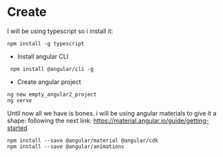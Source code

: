 # Create

I will be using typescript so i install it:

```
npm install -g typescript
```

* Install angular CLI

```
 npm install @angular/cli -g
```


* Create angular project

```
ng new empty_angular2_project
ng serve
```





Until now all we have is bones. i will be using angular materials to give it a shape:
following the next link: https://material.angular.io/guide/getting-started
```
npm install --save @angular/material @angular/cdk
npm install --save @angular/animations
```